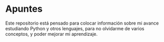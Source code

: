 # Apuntes

Este repositorio está pensado para colocar información sobre mi avance estudiando Python y otros lenguajes, para no olvidarme de varios conceptos, y poder mejorar mi aprendizaje.
